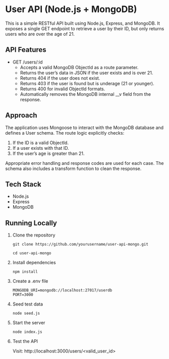 # User API (Node.js + MongoDB)

This is a simple RESTful API built using Node.js, Express, and MongoDB. It exposes a single GET endpoint to retrieve a user by their ID, but only returns users who are over the age of 21.

## API Features

- GET /users/:id
  - Accepts a valid MongoDB ObjectId as a route parameter.
  - Returns the user’s data in JSON if the user exists and is over 21.
  - Returns 404 if the user does not exist.
  - Returns 403 if the user is found but is underage (21 or younger).
  - Returns 400 for invalid ObjectId formats.
  - Automatically removes the MongoDB internal __v field from the response.

## Approach

The application uses Mongoose to interact with the MongoDB database and defines a User schema. The route logic explicitly checks:
1. If the ID is a valid ObjectId.
2. If a user exists with that ID.
3. If the user’s age is greater than 21.

Appropriate error handling and response codes are used for each case. The schema also includes a transform function to clean the response.

## Tech Stack

- Node.js
- Express
- MongoDB

## Running Locally

1. Clone the repository
   
   ```
   git clone https://github.com/yourusername/user-api-mongo.git
   ```
   ```
   cd user-api-mongo
   ```

2. Install dependencies

    ```
    npm install
    ```

3. Create a .env file

    ```
    MONGODB_URI=mongodb://localhost:27017/userdb
    PORT=3000
    ```

4. Seed test data

    ```
    node seed.js
    ```

5. Start the server

     ```
     node index.js
     ```

6. Test the API

   Visit: http://localhost:3000/users/<valid_user_id>
